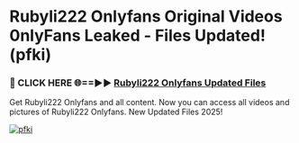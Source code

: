 # Rubyli222 Onlyfans Original Videos 0nlyFans Leaked - Files Updated! (pfki)

<h3>🔴 CLICK HERE 🌐==►► <a href="https://tinyurl.com/ehrbuxhb" rel="nofollow">Rubyli222 Onlyfans Updated Files</a></h3>

Get Rubyli222 Onlyfans and all content. Now you can access all videos and pictures of Rubyli222 Onlyfans. New Updated Files 2025!

[![pfki](https://i.imgur.com/lVYEuWS.gif)](https://tinyurl.com/ehrbuxhb)
